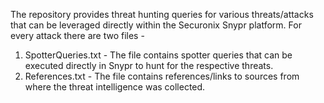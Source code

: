 The repository provides threat hunting queries for various threats/attacks that can be leveraged directly within the Securonix Snypr platform. For every attack there are two files -
1. SpotterQueries.txt - The file contains spotter queries that can be executed directly in Snypr to hunt for the respective threats.
2. References.txt - The file contains references/links to sources from where the threat intelligence was collected.  
